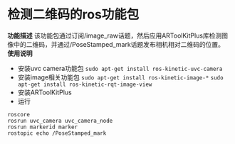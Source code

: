 # 检测二维码的ros功能包
**功能描述**
该功能包通过订阅/image_raw话题，然后应用ARToolKitPlus库检测图像中的二维码，并通过/PoseStamped_mark话题发布相机相对二维码的位置。
**使用说明**
* 安装uvc camera功能包 `sudo apt-get install ros-kinetic-uvc-camera`
* 安装image相关功能包 `sudo apt-get install ros-kinetic-image-*` `sudo apt-get install ros-kinetic-rqt-image-view`
* 安装ARToolKitPlus
* 运行
```
roscore
rosrun uvc_camera uvc_camera_node
rosrun markerid marker 
rostopic echo /PoseStamped_mark 
```
